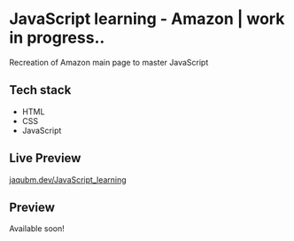 # JavaScript learning - Amazon | work in progress..

Recreation of Amazon main page to master JavaScript

## Tech stack

- HTML
- CSS
- JavaScript

## Live Preview

[jaqubm.dev/JavaScript_learning](https://jaqubm.dev/JavaScript_learning/)

## Preview

Available soon!
